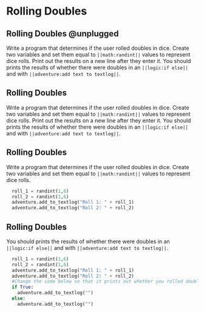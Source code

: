 # Rolling Doubles

## Rolling Doubles @unplugged
Write a program that determines if the user rolled doubles in dice. Create two variables and set them equal to ``||math:randint||`` values to represent dice rolls. 
Print out the results on a new line after they enter it.
You should prints the results of whether there were doubles in an ``||logic:if else||`` and with  ``||adventure:add text to textlog||``.

## Rolling Doubles 
Write a program that determines if the user rolled doubles in dice. Create two variables and set them equal to ``||math:randint||`` values to represent dice rolls. 
Print out the results on a new line after they enter it.
You should prints the results of whether there were doubles in an ``||logic:if else||`` and with  ``||adventure:add text to textlog||``.

## Rolling Doubles 
Write a program that determines if the user rolled doubles in dice. Create two variables and set them equal to ``||math:randint||`` values to represent dice rolls. 

```python
  roll_1 = randint(1,6)
  roll_2 = randint(1,6)
  adventure.add_to_textlog("Roll 1: " + roll_1)
  adventure.add_to_textlog("Roll 2: " + roll_2)
```

## Rolling Doubles 
You should prints the results of whether there were doubles in an ``||logic:if else||`` and with  ``||adventure:add text to textlog||``.

```python
  roll_1 = randint(1,6)
  roll_2 = randint(1,6)
  adventure.add_to_textlog("Roll 1: " + roll_1)
  adventure.add_to_textlog("Roll 2: " + roll_2)
  #Change the code below so that it prints out whether you rolled doubles or not.
  if True:
    adventure.add_to_textlog("")
  else:
    adventure.add_to_textlog("")
```
